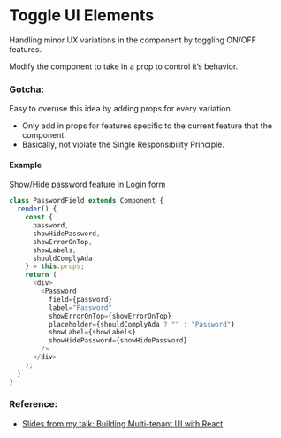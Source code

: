 # Toggle UI Elements
Handling minor UX variations in the component by toggling ON/OFF features.

Modify the component to take in a prop to control it’s behavior.

### Gotcha:
Easy to overuse this idea by adding props for  every variation.
  - Only add in props for features specific to the current feature that the component.
  - Basically, not violate the Single Responsibility Principle.

#### Example
Show/Hide password feature in Login form

```javascript
class PasswordField extends Component {
  render() {
    const {
      password,
      showHidePassword,
      showErrorOnTop,
      showLabels,
      shouldComplyAda
    } = this.props;
    return (
      <div>
        <Password
          field={password}
          label="Password"
          showErrorOnTop={showErrorOnTop}
          placeholder={shouldComplyAda ? "" : "Password"}
          showLabel={showLabels}
          showHidePassword={showHidePassword}
        />
      </div>
    );
  }
}
```

### Reference:
- [Slides from my talk: Building Multi-tenant UI with React](https://speakerdeck.com/vasa/building-multitenant-ui-with-react-dot-js)
